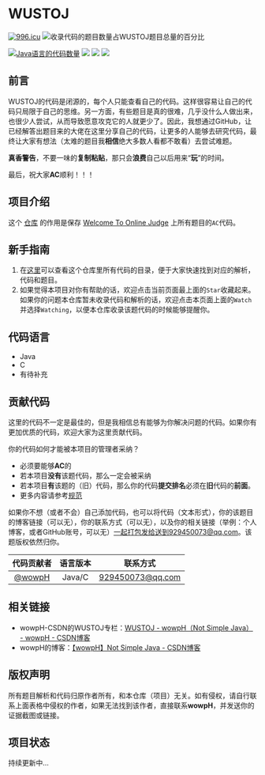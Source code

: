 # WUSTOJ
<!--<a href="https://996.icu" target="_blank"><img src="https://img.shields.io/badge/link-996.icu-red.svg"/></a>-->
[![996.icu][img-996.icu]][url-996.icu]
![][img-complete]
<!--[![](https://img.shields.io/badge/Java-4-brightgreen.svg)](Java版)-->
[![][img-java]](Java版)
![](https://img.shields.io/badge/C-0-brightgreen.svg)
![](https://img.shields.io/badge/C++-0-brightgreen.svg)
![](https://img.shields.io/badge/Other-0-brightgreen.svg)

## 前言

WUSTOJ的代码是闭源的，每个人只能查看自己的代码。这样很容易让自己的代码只局限于自己的思维。另一方面，有些题目是真的很难，几乎没什么人做出来，也很少人尝试，从而导致愿意攻克它的人就更少了。因此，我想通过GitHub，让已经解答出题目来的大佬在这里分享自己的代码，让更多的人能够去研究代码，最终让大家有想法（太难的题目我**相信**绝大多数人看都不敢看）去尝试难题。

**真香警告**，不要一味的**复制粘贴**，那只会**浪费**自己以后用来“**玩**”的时间。

最后，祝大家**AC**顺利！！！

## 项目介绍

这个 [仓库](https://github.com/wowpH/WUSTOJ) 的作用是保存 [Welcome To Online Judge](http://acm.wust.edu.cn/) 上所有题目的`AC`代码。

## 新手指南

1. 在[这里](代码目录.md)可以查看这个仓库里所有代码的目录，便于大家快速找到对应的解析，代码和题目。
2. 如果觉得本项目对你有帮助的话，欢迎点击当前页面最上面的`Star`收藏起来。如果你的问题本仓库暂未收录代码和解析的话，欢迎点击本页面上面的`Watch`并选择`Watching`，以便本仓库收录该题代码的时候能够提醒你。

## 代码语言

- Java
- C
- 有待补充

## 贡献代码

这里的代码不一定是最佳的，但是我相信总有能够为你解决问题的代码。如果你有更加优质的代码，欢迎大家为这里贡献代码。

你的代码如何才能被本项目的管理者采纳？

- 必须要能够**AC**的
- 若本项目**没有**该题代码，那么一定会被采纳
- 若本项目**有**该题的（旧）代码，那么你的代码**提交排名**必须在**旧**代码的**前面**。
- 更多内容请参考[规范](规范.md)

如果你不想（或者不会）自己添加代码，也可以将代码（文本形式），你的该题目的博客链接（可以无），你的联系方式（可以无），以及你的相关链接（举例：个人博客，或者GitHub账号，可以无）一起打包发给送到929450073@qq.com。该题版权依然归你。

|                     代码贡献者                      |  语言版本  |      联系方式     |
|:---------------------------------------------------:|:---------:|:-----------------:|
| [@wowpH](https://github.com/wowpH "wowpH的GitHub") |   Java/C   | 929450073@qq.com |

## 相关链接

- wowpH-CSDN的WUSTOJ专栏：[WUSTOJ - wowpH（Not Simple Java） - wowpH - CSDN博客](https://blog.csdn.net/pfdvnah/column/info/37339)
- wowpH的博客：[【wowpH】Not Simple Java - CSDN博客](https://blog.csdn.net/pfdvnah)

## 版权声明

所有题目解析和代码归原作者所有，和本仓库（项目）无关。如有侵权，请自行联系上面表格中侵权的作者，如果无法找到该作者，直接联系**wowpH**，并发送你的证据截图或链接。

## 项目状态

持续更新中...

[^_^]: # (url标识)
[img-996.icu]:https://img.shields.io/badge/link-996.icu-red.svg "996.icu项目徽章"
[img-complete]:http://progressed.io/bar/0?title=完成 "收录代码的题目数量占WUSTOJ题目总量的百分比"
[img-java]:https://img.shields.io/badge/Java-4-brightgreen.svg "Java语言的代码数量"

[url-996.icu]:https://996.icu "996.icu项目"


